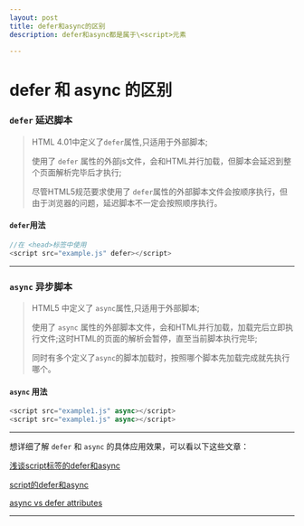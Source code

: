 ```yaml
---
layout: post
title: defer和async的区别
description: defer和async都是属于\<script>元素

---
```


# defer 和 async 的区别

### `defer` 延迟脚本
> HTML 4.01中定义了`defer`属性,只适用于外部脚本;
> 
> 使用了 `defer` 属性的外部js文件，会和HTML并行加载，但脚本会延迟到整个页面解析完毕后才执行;
> 
> 尽管HTML5规范要求使用了 `defer`属性的外部脚本文件会按顺序执行，但由于浏览器的问题，延迟脚本不一定会按照顺序执行。

#### `defer`用法
```js
//在 <head>标签中使用
<script src="example.js" defer></script>
```

<hr/>

### `async` 异步脚本
> HTML5 中定义了 `async`属性,只适用于外部脚本;
> 
> 使用了 `async` 属性的外部脚本文件，会和HTML并行加载，加载完后立即执行文件;这时HTML的页面的解析会暂停，直至当前脚本执行完毕;
> 
> 同时有多个定义了`async`的脚本加载时，按照哪个脚本先加载完成就先执行哪个。

#### `async` 用法
```js
<script src="example1.js" async></script>
<script src="example1.js" async></script>
```

<hr/>

想详细了解 `defer` 和 `async` 的具体应用效果，可以看以下这些文章：

[浅谈script标签的defer和async](https://segmentfault.com/a/1190000006778717)

[script的defer和async](http://ued.ctrip.com/blog/script-defer-and-async.html#)

[async vs defer attributes](http://www.growingwiththeweb.com/2014/02/async-vs-defer-attributes.html)

<hr/>
